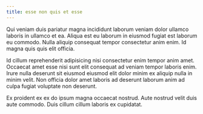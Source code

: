 ```yaml
---
title: esse non quis et esse
---
```


Qui veniam duis pariatur magna incididunt laborum veniam dolor ullamco laboris in ullamco et ea. Aliqua est eu laborum in eiusmod fugiat est laborum eu commodo. Nulla aliquip consequat tempor consectetur anim enim. Id magna quis quis elit officia.

Id cillum reprehenderit adipisicing nisi consectetur enim tempor anim amet. Occaecat amet esse nisi sunt elit consequat ad veniam tempor laboris enim. Irure nulla deserunt sit eiusmod eiusmod elit dolor minim ex aliquip nulla in minim velit. Non officia dolor amet laboris ad deserunt laborum anim ad culpa fugiat voluptate non deserunt.

Ex proident ex ex do ipsum magna occaecat nostrud. Aute nostrud velit duis aute commodo. Duis cillum cillum laboris ex cupidatat.